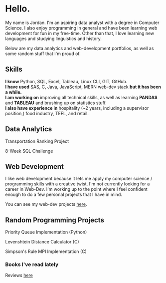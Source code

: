 # Hello.

My name is Jordan. I'm an aspiring data analyst with a degree in Computer Science. I also enjoy programming in general and have been learning web development for fun in my free-time. Other than that, I love learning new languages and studying linguistics and history.

Below are my data analytics and web-development portfolios, as well as some random stuff that I'm proud of.
## Skills
**I know** Python, SQL, Excel, Tableau, Linux CLI, GIT, GitHub. <br>
**I have used** SAS, C, Java, JavaScript, MERN web-dev stack **but it has been a while.** <br>
**I am working on** improving all technical skills, as well as learning **PANDAS** and **TABLEAU** and brushing up on statistics stuff. <br>
**I also have experience in** hospitality (~2 years, including a supervisor position,) food industry, TEFL, and retail. <br>
## Data Analytics
Transportation Ranking Project

8-Week SQL Challenge
## Web Development
I like web development because it lets me apply my computer science / programming skills with a creative twist. I'm not currently looking for a career in Web-Dev. I'm working up to the point where I feel confident enough to do a few personal projects that I have in mind.

You can see my web-dev projects [here](https://github.com/jmcgallia/webdev_portfolio).
## Random Programming Projects
Priority Queue Implementation (Python)

Levenshtein Distance Calculator (C)

Simpson's Rule MPI Implementation (C)

### Books I've read lately
Reviews [here](https://github.com/jmcgallia/book_reviews/tree/main#readme)


